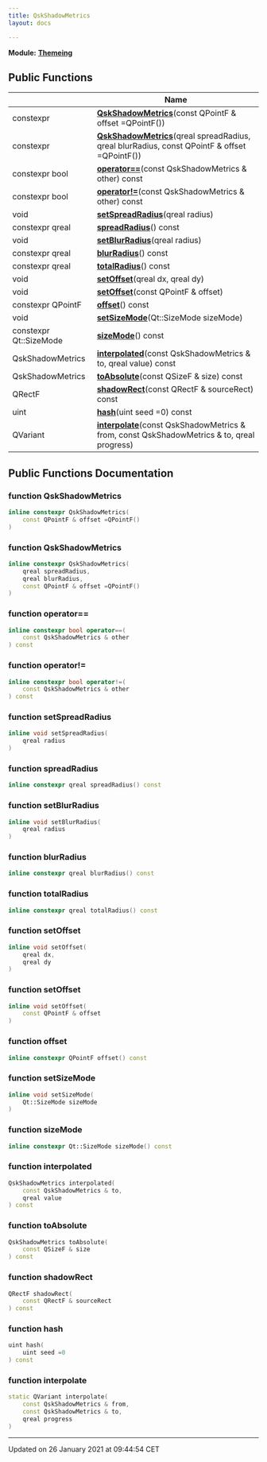 ```yaml
---
title: QskShadowMetrics
layout: docs

---
```



**Module:** **[Themeing](/docs/modules/group___themeing/)**



## Public Functions

|                | Name           |
| -------------- | -------------- |
| constexpr | **[QskShadowMetrics](/docs/classes/class_qsk_shadow_metrics/#function-qskshadowmetrics)**(const QPointF & offset =QPointF()) |
| constexpr | **[QskShadowMetrics](/docs/classes/class_qsk_shadow_metrics/#function-qskshadowmetrics)**(qreal spreadRadius, qreal blurRadius, const QPointF & offset =QPointF()) |
| constexpr bool | **[operator==](/docs/classes/class_qsk_shadow_metrics/#function-operator==)**(const QskShadowMetrics & other) const |
| constexpr bool | **[operator!=](/docs/classes/class_qsk_shadow_metrics/#function-operator!=)**(const QskShadowMetrics & other) const |
| void | **[setSpreadRadius](/docs/classes/class_qsk_shadow_metrics/#function-setspreadradius)**(qreal radius) |
| constexpr qreal | **[spreadRadius](/docs/classes/class_qsk_shadow_metrics/#function-spreadradius)**() const |
| void | **[setBlurRadius](/docs/classes/class_qsk_shadow_metrics/#function-setblurradius)**(qreal radius) |
| constexpr qreal | **[blurRadius](/docs/classes/class_qsk_shadow_metrics/#function-blurradius)**() const |
| constexpr qreal | **[totalRadius](/docs/classes/class_qsk_shadow_metrics/#function-totalradius)**() const |
| void | **[setOffset](/docs/classes/class_qsk_shadow_metrics/#function-setoffset)**(qreal dx, qreal dy) |
| void | **[setOffset](/docs/classes/class_qsk_shadow_metrics/#function-setoffset)**(const QPointF & offset) |
| constexpr QPointF | **[offset](/docs/classes/class_qsk_shadow_metrics/#function-offset)**() const |
| void | **[setSizeMode](/docs/classes/class_qsk_shadow_metrics/#function-setsizemode)**(Qt::SizeMode sizeMode) |
| constexpr Qt::SizeMode | **[sizeMode](/docs/classes/class_qsk_shadow_metrics/#function-sizemode)**() const |
| QskShadowMetrics | **[interpolated](/docs/classes/class_qsk_shadow_metrics/#function-interpolated)**(const QskShadowMetrics & to, qreal value) const |
| QskShadowMetrics | **[toAbsolute](/docs/classes/class_qsk_shadow_metrics/#function-toabsolute)**(const QSizeF & size) const |
| QRectF | **[shadowRect](/docs/classes/class_qsk_shadow_metrics/#function-shadowrect)**(const QRectF & sourceRect) const |
| uint | **[hash](/docs/classes/class_qsk_shadow_metrics/#function-hash)**(uint seed =0) const |
| QVariant | **[interpolate](/docs/classes/class_qsk_shadow_metrics/#function-interpolate)**(const QskShadowMetrics & from, const QskShadowMetrics & to, qreal progress) |

## Public Functions Documentation

### function QskShadowMetrics

```cpp
inline constexpr QskShadowMetrics(
    const QPointF & offset =QPointF()
)
```


### function QskShadowMetrics

```cpp
inline constexpr QskShadowMetrics(
    qreal spreadRadius,
    qreal blurRadius,
    const QPointF & offset =QPointF()
)
```


### function operator==

```cpp
inline constexpr bool operator==(
    const QskShadowMetrics & other
) const
```


### function operator!=

```cpp
inline constexpr bool operator!=(
    const QskShadowMetrics & other
) const
```


### function setSpreadRadius

```cpp
inline void setSpreadRadius(
    qreal radius
)
```


### function spreadRadius

```cpp
inline constexpr qreal spreadRadius() const
```


### function setBlurRadius

```cpp
inline void setBlurRadius(
    qreal radius
)
```


### function blurRadius

```cpp
inline constexpr qreal blurRadius() const
```


### function totalRadius

```cpp
inline constexpr qreal totalRadius() const
```


### function setOffset

```cpp
inline void setOffset(
    qreal dx,
    qreal dy
)
```


### function setOffset

```cpp
inline void setOffset(
    const QPointF & offset
)
```


### function offset

```cpp
inline constexpr QPointF offset() const
```


### function setSizeMode

```cpp
inline void setSizeMode(
    Qt::SizeMode sizeMode
)
```


### function sizeMode

```cpp
inline constexpr Qt::SizeMode sizeMode() const
```


### function interpolated

```cpp
QskShadowMetrics interpolated(
    const QskShadowMetrics & to,
    qreal value
) const
```


### function toAbsolute

```cpp
QskShadowMetrics toAbsolute(
    const QSizeF & size
) const
```


### function shadowRect

```cpp
QRectF shadowRect(
    const QRectF & sourceRect
) const
```


### function hash

```cpp
uint hash(
    uint seed =0
) const
```


### function interpolate

```cpp
static QVariant interpolate(
    const QskShadowMetrics & from,
    const QskShadowMetrics & to,
    qreal progress
)
```


-------------------------------

Updated on 26 January 2021 at 09:44:54 CET